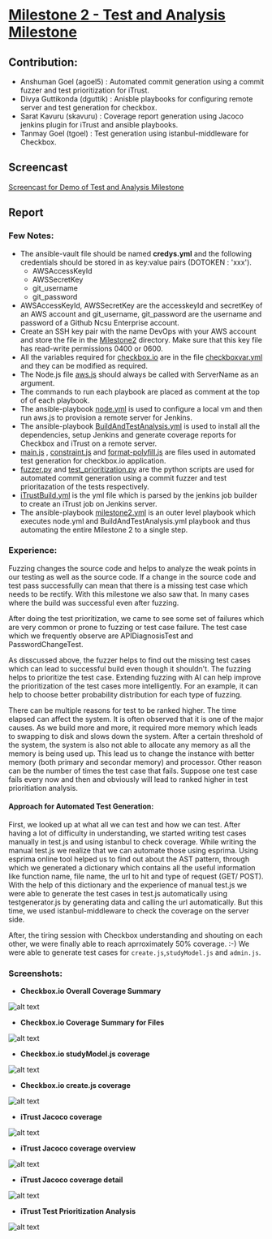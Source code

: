 # [Milestone 2 - Test and Analysis Milestone](https://github.com/CSC-DevOps/Course/blob/master/Project/BuildTestAnalysis.md)

## Contribution:

- Anshuman Goel (agoel5) : Automated commit generation using a commit fuzzer and test prioritization for iTrust.
- Divya Guttikonda (dguttik) : Anisble playbooks for configuring remote server and test generation for checkbox.
- Sarat Kavuru (skavuru) : Coverage report generation using Jacoco jenkins plugin for iTrust and ansible playbooks.
- Tanmay Goel (tgoel) : Test generation using istanbul-middleware for Checkbox.

## Screencast
[Screencast for Demo of  Test and Analysis Milestone](https://www.youtube.com/watch?v=qAbsgiIpf8k)

## Report

### Few Notes:

- The ansible-vault file should be named __credys.yml__ and the following credentials should be stored in as key:value pairs (DOTOKEN : 'xxx').
  - AWSAccessKeyId
  - AWSSecretKey
  - git_username
  - git_password
 - AWSAccessKeyId, AWSSecretKey are the accesskeyId and secretKey of an AWS account and git_username, git_password  are the username and password of a Github Ncsu Enterprise account.
- Create an SSH key pair with the name DevOps with your AWS account and store the file in the [Milestone2](../Milestone2) directory. Make sure that this key file has read-write permissions 0400 or 0600.
- All the variables required for [checkbox.io](https://github.com/goeltanmay/checkbox.io) are in the file [checkboxvar.yml](../Milestone2/checkboxvar.yml) and they can be modified as required.
- The Node.js file [aws.js](../Milestone2/aws.js) should always be called with ServerName as an argument.
- The commands to run each playbook are placed as comment at the top of of each playbook.
- The ansible-playbook [node.yml](../Milestone2/node.yml) is used to configure a local vm and then run aws.js to provision a remote server for Jenkins.
- The ansible-playbook [BuildAndTestAnalysis.yml](../Milestone2/BuildAndTestAnalysis.yml) is used to install all the dependencies, setup Jenkins and generate coverage reports for Checkbox and iTrust on a remote server.
- [main.js](../Milestone2/main.js) , [constraint.js](../Milestone2/constraint.js) and [format-polyfill.js](../Milestone2/format-polyfill.js) are files used in automated test generation for checkbox.io application.
- [fuzzer.py](../Milestone2/fuzzer.py) and [test_prioritization.py](../Milestone2/test_prioritization.py) are the python scripts are used for automated commit generation using a commit fuzzer and test prioritazation of the tests respectively.
- [iTrustBuild.yml](../Milestone2/iTrustBuild.yml) is the yml file which is parsed by the jenkins job builder to create an iTrust job on Jenkins server.
- The ansible-playbook [milestone2.yml](../Milestone2/milestone2.yml) is an outer level playbook which executes node.yml and BuildAndTestAnalysis.yml playbook and thus automating the entire Milestone 2 to a single step.

 ### Experience:
Fuzzing changes the source code and helps to analyze the weak points in our testing as well as the source code. If a change in the source code and test pass successfully can mean that there is a missing test case which needs to be rectify. With this milestone we also saw that. In many cases where the build was successful even after fuzzing.

After doing the test prioritization, we came to see some set of failures which are very common or prone to fuzzing or test case failure. The test case which we frequently observe are APIDiagnosisTest and PasswordChangeTest.

As disscussed above, the fuzzer helps to find out the missing test cases which can lead to successful build even though it shouldn't.
The fuzzing helps to prioritize the test case. Extending fuzzing with AI can help improve the prioritization of the test cases more intelligently. For an example, it can help to choose better probability distribution for each type of fuzzing.

There can be multiple reasons for test to be ranked higher. The time elapsed can affect the system. It is often observed that it is one of the major causes. As we build more and more, it required more memory which leads to swapping to disk and slows down the system. After a certain threshold of the system, the system is also not able to allocate any memory as all the memory is being used up. This lead us to change the instance with better memory (both primary and secondar memory) and processor. Other reason can be the number of times the test case that fails. Suppose one test case fails every now and then and obviously will lead to ranked higher in test prioritiation analysis.

#### Approach for Automated Test Generation:
First, we looked up at what all we can test and how we can test. After having a lot of difficulty in understanding, we started writing test cases manually in test.js and using istanbul to check coverage. While writing the manual test.js we realize that we can automate those using esprima. Using esprima online tool helped us to find out about the AST pattern, through which we generated a dictionary which contains all the useful information like function name, file name, the url to hit and type of request (GET/ POST). With the help of this dictionary and the experience of manual test.js we were able to generate the test cases in test.js automatically using testgenerator.js by generating data and calling the url automatically. But this time, we used istanbul-middleware to check the coverage on the server side.

After, the tiring session with Checkbox understanding and shouting on each other, we were finally able to reach aprroximately 50% coverage. :-) We were able to generate test cases for `create.js`,`studyModel.js` and `admin.js`.
 ### Screenshots:

 - __Checkbox.io Overall Coverage Summary__ 

 ![alt text](../Milestone2/screenshots/checkbox/Overallcoverage.png "High Level Coverage Summary")

 - __Checkbox.io Coverage Summary for Files__ 

 ![alt text](../Milestone2/screenshots/checkbox/files.png "High Level Coverage Summary for Files")

 - __Checkbox.io studyModel.js coverage__ 

 ![alt text](../Milestone2/screenshots/checkbox/studyModel.png "Checkbox.io studyModel.js coverage")

 - __Checkbox.io create.js coverage__ 

 ![alt text](../Milestone2/screenshots/checkbox/create.png "Checkbox.io create.js coverage")

 - __iTrust Jacoco coverage__ 

 ![alt text](../Milestone2/screenshots/iTrust/jacoco.png "iTrust Jacoco coverage")

 - __iTrust Jacoco coverage overview__ 

 ![alt text](../Milestone2/screenshots/iTrust/jacoco_overview.png "iTrust Jacoco coverage overview")

 - __iTrust Jacoco coverage detail__ 

 ![alt text](../Milestone2/screenshots/iTrust/jacoco_detail.png "iTrust Jacoco coverage detail")

 - __iTrust Test Prioritization Analysis__ 

 ![alt text](../Milestone2/screenshots/iTrust/test_prioritization.png "iTrust Test Prioritization Analysis")
